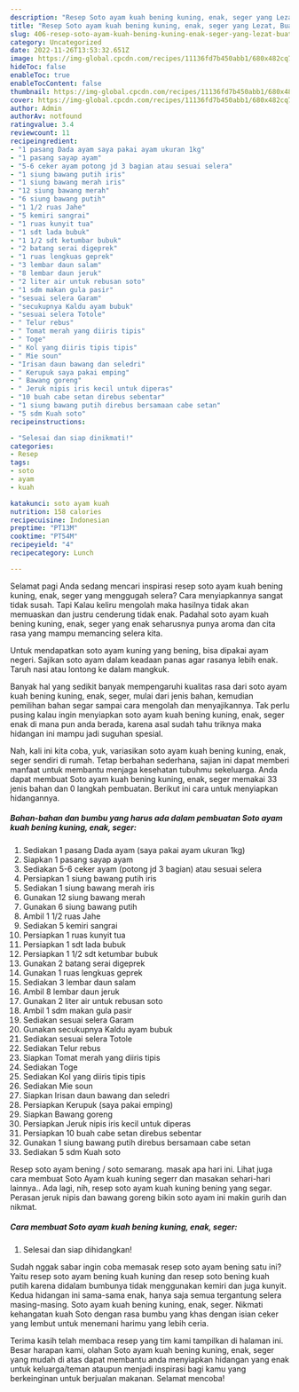 ```yaml
---
description: "Resep Soto ayam kuah bening kuning, enak, seger yang Lezat, Buat Buka Puasa Lezat Sekali"
title: "Resep Soto ayam kuah bening kuning, enak, seger yang Lezat, Buat Buka Puasa Lezat Sekali"
slug: 406-resep-soto-ayam-kuah-bening-kuning-enak-seger-yang-lezat-buat-buka-puasa-lezat-sekali
category: Uncategorized
date: 2022-11-26T13:53:32.651Z
image: https://img-global.cpcdn.com/recipes/11136fd7b450abb1/680x482cq70/soto-ayam-kuah-bening-kuning-enak-seger-foto-resep-utama.jpg
hideToc: false
enableToc: true
enableTocContent: false
thumbnail: https://img-global.cpcdn.com/recipes/11136fd7b450abb1/680x482cq70/soto-ayam-kuah-bening-kuning-enak-seger-foto-resep-utama.jpg
cover: https://img-global.cpcdn.com/recipes/11136fd7b450abb1/680x482cq70/soto-ayam-kuah-bening-kuning-enak-seger-foto-resep-utama.jpg
author: Admin
authorAv: notfound
ratingvalue: 3.4
reviewcount: 11
recipeingredient:
- "1 pasang Dada ayam saya pakai ayam ukuran 1kg"
- "1 pasang sayap ayam"
- "5-6 ceker ayam potong jd 3 bagian atau sesuai selera"
- "1 siung bawang putih iris"
- "1 siung bawang merah iris"
- "12 siung bawang merah"
- "6 siung bawang putih"
- "1 1/2 ruas Jahe"
- "5 kemiri sangrai"
- "1 ruas kunyit tua"
- "1 sdt lada bubuk"
- "1 1/2 sdt ketumbar bubuk"
- "2 batang serai digeprek"
- "1 ruas lengkuas geprek"
- "3 lembar daun salam"
- "8 lembar daun jeruk"
- "2 liter air untuk rebusan soto"
- "1 sdm makan gula pasir"
- "sesuai selera Garam"
- "secukupnya Kaldu ayam bubuk"
- "sesuai selera Totole"
- " Telur rebus"
- " Tomat merah yang diiris tipis"
- " Toge"
- " Kol yang diiris tipis tipis"
- " Mie soun"
- "Irisan daun bawang dan seledri"
- " Kerupuk saya pakai emping"
- " Bawang goreng"
- " Jeruk nipis iris kecil untuk diperas"
- "10 buah cabe setan direbus sebentar"
- "1 siung bawang putih direbus bersamaan cabe setan"
- "5 sdm Kuah soto"
recipeinstructions:

- "Selesai dan siap dinikmati!"
categories:
- Resep
tags:
- soto
- ayam
- kuah

katakunci: soto ayam kuah 
nutrition: 158 calories
recipecuisine: Indonesian
preptime: "PT13M"
cooktime: "PT54M"
recipeyield: "4"
recipecategory: Lunch

---
```



Selamat pagi Anda sedang mencari inspirasi resep soto ayam kuah bening kuning, enak, seger yang menggugah selera? Cara menyiapkannya sangat tidak susah. Tapi Kalau keliru mengolah maka hasilnya tidak akan memuaskan dan justru cenderung tidak enak. Padahal soto ayam kuah bening kuning, enak, seger yang enak seharusnya punya aroma dan cita rasa yang mampu memancing selera kita.


Untuk mendapatkan soto ayam kuning yang bening, bisa dipakai ayam negeri. Sajikan soto ayam dalam keadaan panas agar rasanya lebih enak. Taruh nasi atau lontong ke dalam mangkuk.

Banyak hal yang sedikit banyak mempengaruhi kualitas rasa dari soto ayam kuah bening kuning, enak, seger, mulai dari jenis bahan, kemudian pemilihan bahan segar sampai cara mengolah dan menyajikannya. Tak perlu pusing kalau ingin menyiapkan soto ayam kuah bening kuning, enak, seger enak di mana pun anda berada, karena asal sudah tahu triknya maka hidangan ini mampu jadi suguhan spesial.


Nah, kali ini kita coba, yuk, variasikan soto ayam kuah bening kuning, enak, seger sendiri di rumah. Tetap berbahan sederhana, sajian ini dapat memberi manfaat untuk membantu menjaga kesehatan tubuhmu sekeluarga. Anda dapat membuat Soto ayam kuah bening kuning, enak, seger memakai 33 jenis bahan dan 0 langkah pembuatan. Berikut ini cara untuk menyiapkan hidangannya.

<!--inarticleads1-->

##### Bahan-bahan dan bumbu yang harus ada dalam pembuatan Soto ayam kuah bening kuning, enak, seger:

1. Sediakan 1 pasang Dada ayam (saya pakai ayam ukuran 1kg)
1. Siapkan 1 pasang sayap ayam
1. Sediakan 5-6 ceker ayam (potong jd 3 bagian) atau sesuai selera
1. Persiapkan 1 siung bawang putih iris
1. Sediakan 1 siung bawang merah iris
1. Gunakan 12 siung bawang merah
1. Gunakan 6 siung bawang putih
1. Ambil 1 1/2 ruas Jahe
1. Sediakan 5 kemiri sangrai
1. Persiapkan 1 ruas kunyit tua
1. Persiapkan 1 sdt lada bubuk
1. Persiapkan 1 1/2 sdt ketumbar bubuk
1. Gunakan 2 batang serai digeprek
1. Gunakan 1 ruas lengkuas geprek
1. Sediakan 3 lembar daun salam
1. Ambil 8 lembar daun jeruk
1. Gunakan 2 liter air untuk rebusan soto
1. Ambil 1 sdm makan gula pasir
1. Sediakan sesuai selera Garam
1. Gunakan secukupnya Kaldu ayam bubuk
1. Sediakan sesuai selera Totole
1. Sediakan  Telur rebus
1. Siapkan  Tomat merah yang diiris tipis
1. Sediakan  Toge
1. Sediakan  Kol yang diiris tipis tipis
1. Sediakan  Mie soun
1. Siapkan Irisan daun bawang dan seledri
1. Persiapkan  Kerupuk (saya pakai emping)
1. Siapkan  Bawang goreng
1. Persiapkan  Jeruk nipis iris kecil untuk diperas
1. Persiapkan 10 buah cabe setan direbus sebentar
1. Gunakan 1 siung bawang putih direbus bersamaan cabe setan
1. Sediakan 5 sdm Kuah soto


Resep soto ayam bening / soto semarang. masak apa hari ini. Lihat juga cara membuat Soto Ayam kuah kuning segerr dan masakan sehari-hari lainnya.. Ada lagi, nih, resep soto ayam kuah kuning bening yang segar. Perasan jeruk nipis dan bawang goreng bikin soto ayam ini makin gurih dan nikmat. 

<!--inarticleads2-->

##### Cara membuat Soto ayam kuah bening kuning, enak, seger:


1. Selesai dan siap dihidangkan!

Sudah nggak sabar ingin coba memasak resep soto ayam bening satu ini? Yaitu resep soto ayam bening kuah kuning dan resep soto bening kuah putih karena didalam bumbunya tidak menggunakan kemiri dan juga kunyit. Kedua hidangan ini sama-sama enak, hanya saja semua tergantung selera masing-masing. Soto ayam kuah bening kuning, enak, seger. Nikmati kehangatan kuah Soto dengan rasa bumbu yang khas dengan isian ceker yang lembut untuk menemani harimu yang lebih ceria. 

Terima kasih telah membaca resep yang tim kami tampilkan di halaman ini. Besar harapan kami, olahan Soto ayam kuah bening kuning, enak, seger yang mudah di atas dapat membantu anda menyiapkan hidangan yang enak untuk keluarga/teman ataupun menjadi inspirasi bagi kamu yang berkeinginan untuk berjualan makanan. Selamat mencoba!
